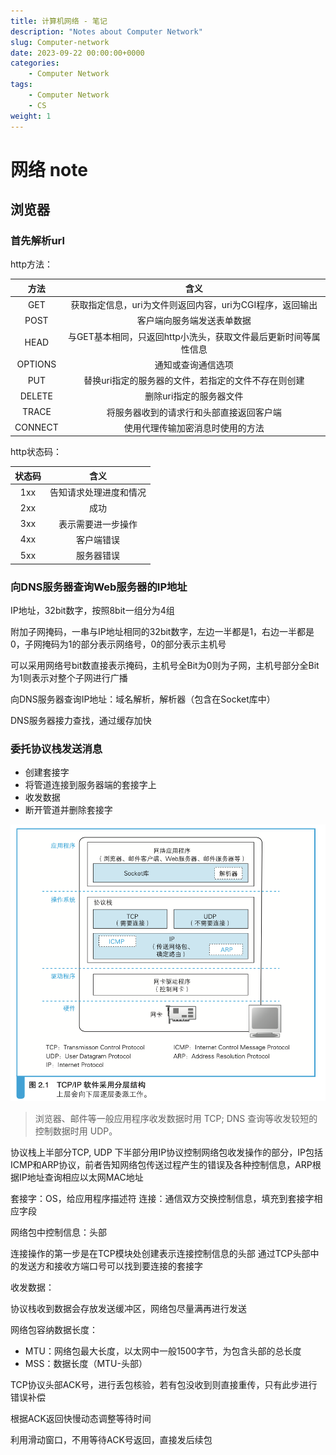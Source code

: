 ```yaml
---
title: 计算机网络 - 笔记
description: "Notes about Computer Network"
slug: Computer-network
date: 2023-09-22 00:00:00+0000
categories:
    - Computer Network
tags:
    - Computer Network
    - CS
weight: 1
---
```


# 网络 note

## 浏览器

### 首先解析url

http方法：

|方法|含义|
|:-:|:-:|
|GET|获取指定信息，uri为文件则返回内容，uri为CGI程序，返回输出|
|POST|客户端向服务端发送表单数据|
|HEAD|与GET基本相同，只返回http小洗头，获取文件最后更新时间等属性信息|
|OPTIONS|通知或查询通信选项|
|PUT|替换uri指定的服务器的文件，若指定的文件不存在则创建|
|DELETE|删除uri指定的服务器文件|
|TRACE|将服务器收到的请求行和头部直接返回客户端|
|CONNECT|使用代理传输加密消息时使用的方法|

http状态码：

|状态码|含义|
|:-:|:-:|
|1xx|告知请求处理进度和情况|
|2xx|成功|
|3xx|表示需要进一步操作|
|4xx|客户端错误|
|5xx|服务器错误|

### 向DNS服务器查询Web服务器的IP地址

IP地址，32bit数字，按照8bit一组分为4组

附加子网掩码，一串与IP地址相同的32bit数字，左边一半都是1，右边一半都是0，子网掩码为1的部分表示网络号，0的部分表示主机号

可以采用网络号bit数直接表示掩码，主机号全Bit为0则为子网，主机号部分全Bit为1则表示对整个子网进行广播

向DNS服务器查询IP地址：域名解析，解析器（包含在Socket库中）

DNS服务器接力查找，通过缓存加快

### 委托协议栈发送消息

- 创建套接字
- 将管道连接到服务器端的套接字上
- 收发数据
- 断开管道并删除套接字

![TCP_IP_layers](photos/TCP_IP_layers.png)

> 浏览器、邮件等一般应用程序收发数据时用 TCP; 
> DNS 查询等收发较短的控制数据时用 UDP。

协议栈上半部分TCP, UDP
下半部分用IP协议控制网络包收发操作的部分，IP包括ICMP和ARP协议，前者告知网络包传送过程产生的错误及各种控制信息，ARP根据IP地址查询相应以太网MAC地址

套接字：OS，给应用程序描述符
连接：通信双方交换控制信息，填充到套接字相应字段

网络包中控制信息：头部

连接操作的第一步是在TCP模块处创建表示连接控制信息的头部
通过TCP头部中的发送方和接收方端口号可以找到要连接的套接字

收发数据：

协议栈收到数据会存放发送缓冲区，网络包尽量满再进行发送

网络包容纳数据长度：

- MTU：网络包最大长度，以太网中一般1500字节，为包含头部的总长度
- MSS：数据长度（MTU-头部）

TCP协议头部ACK号，进行丢包核验，若有包没收到则直接重传，只有此步进行错误补偿

根据ACK返回快慢动态调整等待时间

利用滑动窗口，不用等待ACK号返回，直接发后续包